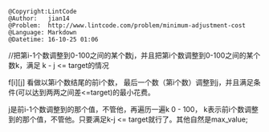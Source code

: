 ```
@Copyright:LintCode
@Author:   jian14
@Problem:  http://www.lintcode.com/problem/minimum-adjustment-cost
@Language: Markdown
@Datetime: 16-10-25 01:06
```

//把第i-1个数调整到0-100之间的某个数j，并且把第i个数调整到0-100之间的某个数k，满足 k - j <= target的情况

f[i][j] 看做以第i个数结尾的前i个数， 最后一个数（第i个数）调整到j，并且满足条件(可以达到两两之间差<=target)的最小花费。

j是前i-1个数调整到的那个值，不管他，再遍历一遍k 0 - 100， k表示前i个数调整到的那个值，不管他。只要满足k-j <= target就行了。其他自然是max_value;